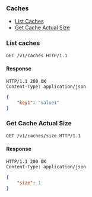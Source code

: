 ### Caches
* [List Caches](#list-caches)
* [Get Cache Actual Size](#Get-Cache-Actual-Size)

### List caches

	GET /v1/caches HTTP/1.1

#### Response

	HTTP/1.1 200 OK
	Content-Type: application/json

```json
{
	"key1": "value1"
}
```


### Get Cache Actual Size

	GET /v1/caches/size HTTP/1.1

#### Response

	HTTP/1.1 200 OK
	Content-Type: application/json

```json
{
	"size": 1
}
```
